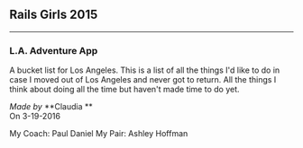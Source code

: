 ## Rails Girls 2015

-----

### L.A. Adventure App

A bucket list for Los Angeles. This is a list of all the things I'd like to do in case I moved out of Los Angeles and never got to return. All the things I think about doing all the time but haven't made time to do yet.

*Made by* **Claudia **  
On 3-19-2016  

My Coach: Paul Daniel
My Pair: Ashley Hoffman
